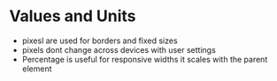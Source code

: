 # Values and Units
- pixesl are used for borders and fixed sizes
- pixels dont change across devices with user settings
- Percentage is useful for responsive widths it scales with the parent element